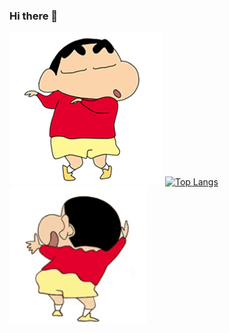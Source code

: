 ### Hi there 👀

</pre> 

<!-- <img width="100%" alt="game gif" src="https://qnycdn.volcanoblog.cn/github-contribution-grid-snake.svg"/> 

### ⭐️ &nbsp;Github Star

![Github Stats](https://github-readme-stats.vercel.app/api?username=pppprub&count_private=true&show_icons=true) -->



![](https://github.com/pppprub/pppprub/blob/main/shin_front.gif)
[![Top Langs](https://github-readme-stats.vercel.app/api/top-langs/?username=pppprub&layout=compact)](https://github.com/anuraghazra/github-readme-stats)
![](https://github.com/pppprub/pppprub/blob/main/shin_back.gif)


<!--
**pppprub/pppprub** is a ✨ _special_ ✨ repository because its `README.md` (this file) appears on your GitHub profile.
Here are some ideas to get you started:

- 🔭 I’m currently working on ...
- 🌱 I’m currently learning ...
- 👯 I’m looking to collaborate on ...
- 🤔 I’m looking for help with ...
- 💬 Ask me about ...
- 📫 How to reach me: ...
- 😄 Pronouns: ...
- ⚡ Fun fact: ...


<a href="https://github.com/pppprub/pppprub">
  <img align="center" src="https://github-readme-stats.vercel.app/api/top-langs/?username=pppprub&layout=compact,tex&title_color=ffffff&text_color=c9cacc&icon_color=2bbc8a&bg_color=1d1f21&langs_count=4" />
</a>
<a href="https://github.com/pppprub/pppprub">
  <img align="center" src="https://github-readme-stats.vercel.app/api?username=pppprub&show_icons=true&line_height=27&count_private=true&title_color=ffffff&text_color=c9cacc&icon_color=2bbc8a&bg_color=1d1f21" alt="pppprub's GitHub Stats" />
</a>
-->

